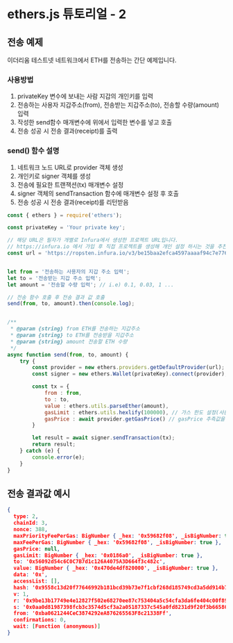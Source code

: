# ethers.js 튜토리얼 - 2

## 전송 예제
이더리움 테스트넷 네트워크에서 ETH를 전송하는 간단 예제입니다.

### 사용방법
1. privateKey 변수에 보내는 사람 지갑의 개인키를 입력
2. 전송하는 사용자 지갑주소(from), 전송받는 지갑주소(to), 전송할 수량(amount) 입력
3. 작성한 send함수 매개변수에 위에서 입력한 변수를 넣고 호출
4. 전송 성공 시 전송 결과(receipt)를 출력


### send() 함수 설명
1. 네트워크 노드 URL로 provider 객체 생성
2. 개인키로 signer 객체를 생성
3. 전송에 필요한 트랜잭션(tx) 매개변수 설정
4. signer 객체의 sendTransaction 함수에 매개변수 설정 후 호출
5. 전송 성공 시 전송 결과(receipt)를 리턴받음


```js
const { ethers } = require('ethers');

const privateKey = 'Your private key';

// 해당 URL은 필자가 개별로 Infura에서 생성한 프로젝트 URL입니다.
// https://infura.io 에서 가입 후 직접 프로젝트를 생성해 개인 설정 하시는 것을 추천합니다.
const url = 'https://ropsten.infura.io/v3/be15baa2efca4597aaaaf94c7e776973'; // Ethereum Ropsten testnet


let from = '전송하는 사용자의 지갑 주소 입력';
let to = '전송받는 지갑 주소 입력';
let amount = '전송할 수량 입력'; // i.e) 0.1, 0.03, 1 ...

// 전송 함수 호출 후 전송 결과 값 호출
send(from, to, amount).then(console.log);


/**
 * @param {string} from ETH를 전송하는 지갑주소
 * @param {string} to ETH를 전송받을 지갑주소
 * @param {string} amount 전송할 ETH 수량
 */
async function send(from, to, amount) {
	try {
		const provider = new ethers.providers.getDefaultProvider(url);
		const signer = new ethers.Wallet(privateKey).connect(provider);

		const tx = {
			from : from,
			to : to,
			value : ethers.utils.parseEther(amount),
			gasLimit : ethers.utils.hexlify(100000), // 가스 한도 설정(사용되지 않는 가스는 반환됨)
			gasPrice : await provider.getGasPrice() // gasPrice 추측값을 설정
		}

		let result = await signer.sendTransaction(tx);
		return result;
	} catch (e) {
		console.error(e);
	}
}
```


## 전송 결과값 예시
```JSON
{
  type: 2,
  chainId: 3,
  nonce: 388,
  maxPriorityFeePerGas: BigNumber { _hex: '0x59682f08', _isBigNumber: true },
  maxFeePerGas: BigNumber { _hex: '0x59682f08', _isBigNumber: true },
  gasPrice: null,
  gasLimit: BigNumber { _hex: '0x0186a0', _isBigNumber: true },
  to: '0x56092d54c6C0C7B7d1c126A4075A3D664f3c482c',
  value: BigNumber { _hex: '0x470de4df820000', _isBigNumber: true },
  data: '0x',
  accessList: [],
  hash: '0x9558c13d20f77646992b181bcd39b73e7f1cbf268d185749cd3a5dd914b7abe2',
  v: 1,
  r: '0x9be13b17749e4e12827f502e68270ee87c753404a5c54cfa3da6fe404c00f899',
  s: '0x0aa0d81987398fcb3c3574d5cf3a2a05187337c545a0fd8231d9f20f3b66580b',
  from: '0xba0621244CeC3874292eA876265563F8c21338Ff',
  confirmations: 0,
  wait: [Function (anonymous)]
}
```


